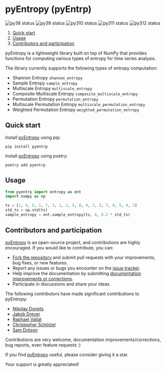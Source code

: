 # pyEntropy (pyEntrp)

![py38 status](https://img.shields.io/badge/python3.8-supported-green.svg)
![py39 status](https://img.shields.io/badge/python3.9-supported-green.svg)
![py310 status](https://img.shields.io/badge/python3.10-supported-green.svg)
![py311 status](https://img.shields.io/badge/python3.11-supported-green.svg)
![py312 status](https://img.shields.io/badge/python3.12-supported-green.svg)

1. [Quick start](#quick-start)
2. [Usage](#usage)
3. [Contributors and participation](#contributors-and-participation)

pyEntropy is a lightweight library built on top of NumPy
that provides functions for computing various types of entropy for time series analysis.

The library currently supports the following types of entropy computation:

+ Shannon Entropy ```shannon_entropy```
+ Sample Entropy ```sample_entropy```
+ Multiscale Entropy ```multiscale_entropy```
+ Composite Multiscale Entropy ```composite_multiscale_entropy```
+ Permutation Entropy ```permutation_entropy```
+ Multiscale Permutation Entropy ```multiscale_permutation_entropy```
+ Weighted Permutation Entropy ```weighted_permutation_entropy```

## Quick start

Install [pyEntropy](https://github.com/nikdon/pyEntropy) using pip:

```
pip install pyentrp
```

Install [pyEntropy](https://github.com/nikdon/pyEntropy) using poetry:

```
poetry add pyentrp
```

## Usage

```python
from pyentrp import entropy as ent
import numpy as np

ts = [1, 4, 5, 1, 7, 3, 1, 2, 5, 8, 9, 7, 3, 7, 9, 5, 4, 3]
std_ts = np.std(ts)
sample_entropy = ent.sample_entropy(ts, 4, 0.2 * std_ts)
```

## Contributors and participation

[pyEntropy](https://github.com/nikdon/pyEntropy) is an open-source project, and contributions are highly encouraged.
If you would like to contribute, you can:

- [Fork the repository](https://github.com/nikdon/pyEntropy/fork) and submit pull requests with your improvements, bug
  fixes, or new features.
- Report any issues or bugs you encounter on the [issue tracker](https://github.com/nikdon/pyEntropy/issues).
- Help improve the documentation by
  submitting [documentation improvements or corrections](https://github.com/nikdon/pyEntropy/issues?q=is%3Aissue+is%3Aopen+label%3Adocumentation).
- Participate in discussions and share your ideas.

The following contributors have made significant contributions to pyEntropy:

* [Nikolay Donets](https://github.com/nikdon)
* [Jakob Dreyer](https://github.com/jakobdreyer)
* [Raphael Vallat](https://github.com/raphaelvallat)
* [Christopher Schölzel](https://github.com/CSchoel)
* [Sam Dotson](https://github.com/samgdotson)

Contributions are very welcome, documentation improvements/corrections, bug reports, even feature requests :)

If you find [pyEntropy](https://github.com/nikdon/pyEntropy) useful, please consider giving it a star.

Your support is greatly appreciated!
